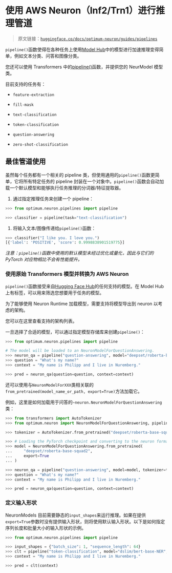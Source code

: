 # 使用 AWS Neuron（Inf2/Trn1）进行推理管道

> 原文链接：[`huggingface.co/docs/optimum-neuron/guides/pipelines`](https://huggingface.co/docs/optimum-neuron/guides/pipelines)

`pipeline()`函数使得在各种任务上使用[Model Hub](https://huggingface.co/models)中的模型进行加速推理变得简单，例如文本分类、问答和图像分类。

您还可以使用 Transformers 中的[pipeline()](https://huggingface.co/docs/transformers/main/en/main_classes/pipelines#pipelines)函数，并提供您的 NeurModel 模型类。

目前支持的任务有：

+   `feature-extraction`

+   `fill-mask`

+   `text-classification`

+   `token-classification`

+   `question-answering`

+   `zero-shot-classification`

## 最佳管道使用

虽然每个任务都有一个相关的 pipeline 类，但使用通用的`pipeline()`函数更简单，它将所有特定任务的 pipeline 封装在一个对象中。`pipeline()`函数会自动加载一个默认模型和能够执行任务推理的分词器/特征提取器。

1.  通过指定推理任务来创建一个 pipeline：

```py
>>> from optimum.neuron.pipelines import pipeline

>>> classifier = pipeline(task="text-classification")
```

1.  将输入文本/图像传递给`pipeline()`函数：

```py
>>> classifier("I like you. I love you.")
[{'label': 'POSITIVE', 'score': 0.9998838901519775}]
```

*注意：`pipeline()`函数中使用的默认模型未经过优化或量化，因此与它们的 PyTorch 对应物相比不会有性能提升。*

### 使用原始 Transformers 模型并转换为 AWS Neuron

`pipeline()`函数接受来自[Hugging Face Hub](https://huggingface.co/models)的任何支持的模型。在 Model Hub 上有标签，可以用来筛选您想要用于任务的模型。

为了能够使用 Neuron Runtime 加载模型，需要支持将模型导出到 neuron 以考虑的架构。

您可以在这里查看支持的架构列表。

一旦选择了合适的模型，可以通过指定模型存储库来创建`pipeline()`：

```py
>>> from optimum.neuron.pipelines import pipeline

# The model will be loaded to an NeuronModelForQuestionAnswering.
>>> neuron_qa = pipeline("question-answering", model="deepset/roberta-base-squad2", export=True)
>>> question = "What's my name?"
>>> context = "My name is Philipp and I live in Nuremberg."

>>> pred = neuron_qa(question=question, context=context)
```

还可以使用与`NeuronModelForXXX`类相关联的`from_pretrained(model_name_or_path, export=True)`方法加载它。

例如，这里是如何加载用于问答的`~neuron.NeuronModelForQuestionAnswering`类：

```py
>>> from transformers import AutoTokenizer
>>> from optimum.neuron import NeuronModelForQuestionAnswering, pipeline

>>> tokenizer = AutoTokenizer.from_pretrained("deepset/roberta-base-squad2")

>>> # Loading the PyTorch checkpoint and converting to the neuron format by providing export=True
>>> model = NeuronModelForQuestionAnswering.from_pretrained(
...     "deepset/roberta-base-squad2",
...     export=True
... )

>>> neuron_qa = pipeline("question-answering", model=model, tokenizer=tokenizer)
>>> question = "What's my name?"
>>> context = "My name is Philipp and I live in Nuremberg."

>>> pred = neuron_qa(question=question, context=context)
```

### 定义输入形状

NeuronModels 目前需要静态的`input_shapes`来运行推理。如果在提供`export=True`参数时没有提供输入形状，则将使用默认输入形状。以下是如何指定序列长度和批量大小的输入形状的示例。

```py
>>> from optimum.neuron.pipelines import pipeline

>>> input_shapes = {"batch_size": 1, "sequence_length": 64} 
>>> clt = pipeline("token-classification", model="dslim/bert-base-NER", export=True,input_shapes=input_shapes)
>>> context = "My name is Philipp and I live in Nuremberg."

>>> pred = clt(context)
```
